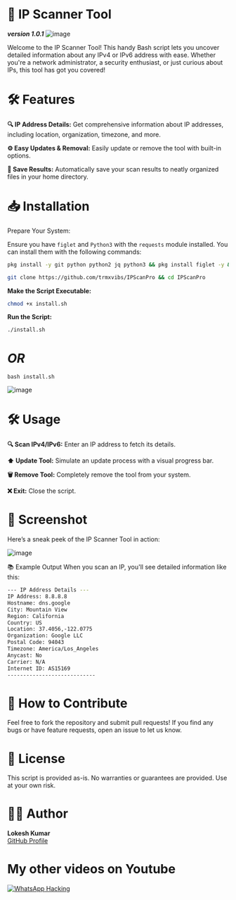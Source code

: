 # 🚀 IP Scanner Tool
***version 1.0.1***
![image](https://github.com/user-attachments/assets/abfdc378-9b38-4bd4-9a3d-67580176ca91)

Welcome to the IP Scanner Tool! This handy Bash script lets you uncover detailed information about any IPv4 or IPv6 address with ease. Whether you're a network administrator, a security enthusiast, or just curious about IPs, this tool has got you covered!

#  🛠 Features

**🔍 IP Address Details:** Get comprehensive information about IP addresses, including location, organization, timezone, and more.

**⚙️ Easy Updates & Removal:** Easily update or remove the tool with built-in options.

**💾 Save Results:** Automatically save your scan results to neatly organized files in your home directory.






# 📥 Installation
Prepare Your System:

Ensure you have `figlet` and `Python3` with the `requests` module installed. You can install them with the following commands:

```bash
pkg install -y git python python2 jq python3 && pkg install figlet -y && pip3 install requests lolcat
```
```bash
git clone https://github.com/trmxvibs/IPScanPro && cd IPScanPro
```
**Make the Script Executable:**
```bash
chmod +x install.sh
```
**Run the Script:**
```bash
./install.sh
```
# *OR*
```
bash install.sh
```
![image](https://github.com/user-attachments/assets/569e045b-d0a2-49f6-bd10-fb95039f6f37)




 # 🛠 Usage

**🔍 Scan IPv4/IPv6:**  Enter an IP address to fetch its details.

**⬆️ Update Tool:** Simulate an update process with a visual progress bar.

**🗑 Remove Tool:** Completely remove the tool from your system.

**❌ Exit:** Close the script.

# 🎨 Screenshot
Here’s a sneak peek of the IP Scanner Tool in action:

![image](https://github.com/user-attachments/assets/0f8255b1-67b6-4dae-af4e-a4d0ec628f7c)



📚 Example Output
When you scan an IP, you'll see detailed information like this:

```bash
--- IP Address Details ---
IP Address: 8.8.8.8
Hostname: dns.google
City: Mountain View
Region: California
Country: US
Location: 37.4056,-122.0775
Organization: Google LLC
Postal Code: 94043
Timezone: America/Los_Angeles
Anycast: No
Carrier: N/A
Internet ID: AS15169
----------------------------
```

# 🚀 How to Contribute
Feel free to fork the repository and submit pull requests! If you find any bugs or have feature requests, open an issue to let us know.

# 📜 License
This script is provided as-is. No warranties or guarantees are provided. Use at your own risk.

# 👨‍💻 Author
**Lokesh Kumar**  
[GitHub Profile](https://github.com/trmxvibs)


# My other videos on Youtube
[![WhatsApp Hacking](https://img.youtube.com/vi/jfPqGalt5CQ/maxresdefault.jpg)](https://youtu.be/jfPqGalt5CQ?si=IBOvM3iOB8-03ccd)
